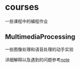 # courses
一些课程中的编程作业

## MultimediaProcessing

一些图像处理和语音处理的动手实验

详细解释以及遇到的问题参考[note](https://github.com/XinzheTing/Courses/blob/master/MultimediaProcessing/note.md)